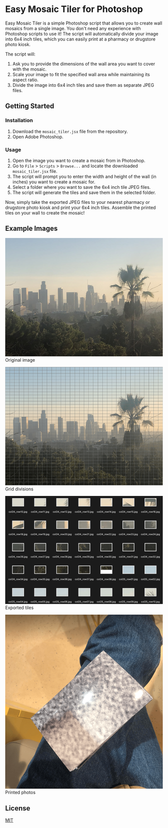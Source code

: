 # Easy Mosaic Tiler for Photoshop

Easy Mosaic Tiler is a simple Photoshop script that allows you to create wall mosaics from a single image. You don't need any experience with Photoshop scripts to use it! The script will automatically divide your image into 6x4 inch tiles, which you can easily print at a pharmacy or drugstore photo kiosk.

The script will:

1. Ask you to provide the dimensions of the wall area you want to cover with the mosaic.
2. Scale your image to fit the specified wall area while maintaining its aspect ratio.
3. Divide the image into 6x4 inch tiles and save them as separate JPEG files.


## Getting Started

### Installation

1. Download the `mosaic_tiler.jsx` file from the repository.
2. Open Adobe Photoshop.

### Usage

1. Open the image you want to create a mosaic from in Photoshop.
2. Go to `File` > `Scripts` > `Browse...` and locate the downloaded `mosaic_tiler.jsx` file.
3. The script will prompt you to enter the width and height of the wall (in inches) you want to create a mosaic for.
4. Select a folder where you want to save the 6x4 inch tile JPEG files.
5. The script will generate the tiles and save them in the selected folder.

Now, simply take the exported JPEG files to your nearest pharmacy or drugstore photo kiosk and print your 6x4 inch tiles. Assemble the printed tiles on your wall to create the mosaic!


## Example Images

![Original Image](demo_images/original_image.jpg)
Original image

![Grid](demo_images/tiled.png)
Grid divisions

![Exported Tiles](demo_images/output.png)
Exported tiles

![Printed photos](demo_images/printed_photos.png)
Printed photos


## License

[MIT](https://choosealicense.com/licenses/mit/)